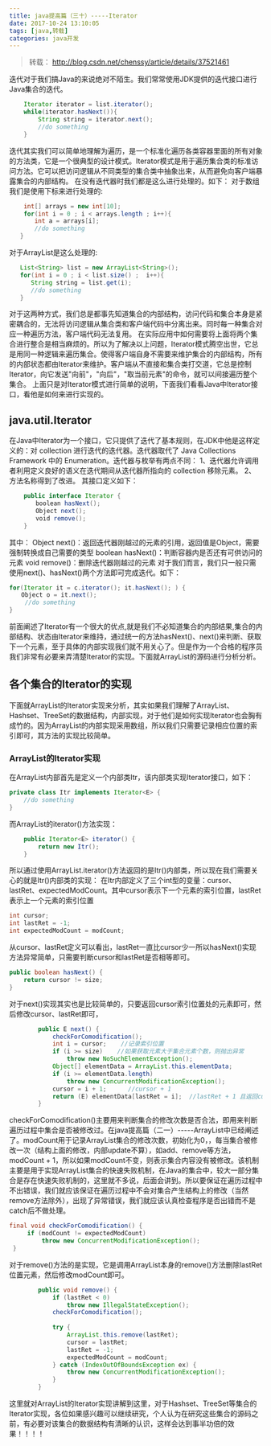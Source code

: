 ```yaml
---
title: java提高篇（三十）-----Iterator
date: 2017-10-24 13:10:05
tags: [java,转载]
categories: java开发
---
```

> 转载： http://blog.csdn.net/chenssy/article/details/37521461

迭代对于我们搞Java的来说绝对不陌生。我们常常使用JDK提供的迭代接口进行Java集合的迭代。
```java
    Iterator iterator = list.iterator();  
    while(iterator.hasNext()){  
        String string = iterator.next();  
        //do something  
    }  
```
迭代其实我们可以简单地理解为遍历，是一个标准化遍历各类容器里面的所有对象的方法类，它是一个很典型的设计模式。Iterator模式是用于遍历集合类的标准访问方法。它可以把访问逻辑从不同类型的集合类中抽象出来，从而避免向客户端暴露集合的内部结构。 在没有迭代器时我们都是这么进行处理的。如下：
对于数组我们是使用下标来进行处理的:
```java
    int[] arrays = new int[10];  
    for(int i = 0 ; i < arrays.length ; i++){  
       int a = arrays[i];  
       //do something  
   } 
```

对于ArrayList是这么处理的:
```java
   List<String> list = new ArrayList<String>();  
   for(int i = 0 ; i < list.size() ;  i++){  
      String string = list.get(i);  
      //do something  
   }  
```
<!-- more -->
对于这两种方式，我们总是都事先知道集合的内部结构，访问代码和集合本身是紧密耦合的，无法将访问逻辑从集合类和客户端代码中分离出来。同时每一种集合对应一种遍历方法，客户端代码无法复用。 在实际应用中如何需要将上面将两个集合进行整合是相当麻烦的。所以为了解决以上问题，Iterator模式腾空出世，它总是用同一种逻辑来遍历集合。使得客户端自身不需要来维护集合的内部结构，所有的内部状态都由Iterator来维护。客户端从不直接和集合类打交道，它总是控制Iterator，向它发送"向前"，"向后"，"取当前元素"的命令，就可以间接遍历整个集合。
上面只是对Iterator模式进行简单的说明，下面我们看看Java中Iterator接口，看他是如何来进行实现的。
## java.util.Iterator
在Java中Iterator为一个接口，它只提供了迭代了基本规则，在JDK中他是这样定义的：对 collection 进行迭代的迭代器。迭代器取代了 Java Collections Framework 中的 Enumeration。迭代器与枚举有两点不同：
1、迭代器允许调用者利用定义良好的语义在迭代期间从迭代器所指向的 collection 移除元素。
2、方法名称得到了改进。
其接口定义如下：
```java
    public interface Iterator {  
    　　boolean hasNext();  
    　　Object next();  
    　　void remove();  
    }  
```
其中：
Object next()：返回迭代器刚越过的元素的引用，返回值是Object，需要强制转换成自己需要的类型
boolean hasNext()：判断容器内是否还有可供访问的元素
void remove()：删除迭代器刚越过的元素
对于我们而言，我们只一般只需使用next()、hasNext()两个方法即可完成迭代。如下：
```java
for(Iterator it = c.iterator(); it.hasNext(); ) {  
　　Object o = it.next();  
　　 //do something  
}  
```
前面阐述了Iterator有一个很大的优点,就是我们不必知道集合的内部结果,集合的内部结构、状态由Iterator来维持，通过统一的方法hasNext()、next()来判断、获取下一个元素，至于具体的内部实现我们就不用关心了。但是作为一个合格的程序员我们非常有必要来弄清楚Iterator的实现。下面就ArrayList的源码进行分析分析。
## 各个集合的Iterator的实现
下面就ArrayList的Iterator实现来分析，其实如果我们理解了ArrayList、Hashset、TreeSet的数据结构，内部实现，对于他们是如何实现Iterator也会胸有成竹的。因为ArrayList的内部实现采用数组，所以我们只需要记录相应位置的索引即可，其方法的实现比较简单。
### ArrayList的Iterator实现
在ArrayList内部首先是定义一个内部类Itr，该内部类实现Iterator接口，如下：
```java
private class Itr implements Iterator<E> {  
    //do something  
}  
```

而ArrayList的iterator()方法实现：
```java
    public Iterator<E> iterator() {  
        return new Itr();  
    }  
```
所以通过使用ArrayList.iterator()方法返回的是Itr()内部类，所以现在我们需要关心的就是Itr()内部类的实现：
在Itr内部定义了三个int型的变量：cursor、lastRet、expectedModCount。其中cursor表示下一个元素的索引位置，lastRet表示上一个元素的索引位置
```java
int cursor;               
int lastRet = -1;       
int expectedModCount = modCount;  
```

从cursor、lastRet定义可以看出，lastRet一直比cursor少一所以hasNext()实现方法异常简单，只需要判断cursor和lastRet是否相等即可。
```java
public boolean hasNext() {  
    return cursor != size;  
} 
```

对于next()实现其实也是比较简单的，只要返回cursor索引位置处的元素即可，然后修改cursor、lastRet即可，
```java
        public E next() {  
            checkForComodification();  
            int i = cursor;    //记录索引位置  
            if (i >= size)    //如果获取元素大于集合元素个数，则抛出异常  
                throw new NoSuchElementException();  
            Object[] elementData = ArrayList.this.elementData;  
            if (i >= elementData.length)  
                throw new ConcurrentModificationException();  
            cursor = i + 1;      //cursor + 1  
            return (E) elementData[lastRet = i];  //lastRet + 1 且返回cursor处元素  
        }  
```
checkForComodification()主要用来判断集合的修改次数是否合法，即用来判断遍历过程中集合是否被修改过。在java提高篇（二一）-----ArrayList中已经阐述了。modCount用于记录ArrayList集合的修改次数，初始化为0，，每当集合被修改一次（结构上面的修改，内部update不算），如add、remove等方法，modCount + 1，所以如果modCount不变，则表示集合内容没有被修改。该机制主要是用于实现ArrayList集合的快速失败机制，在Java的集合中，较大一部分集合是存在快速失败机制的，这里就不多说，后面会讲到。所以要保证在遍历过程中不出错误，我们就应该保证在遍历过程中不会对集合产生结构上的修改（当然remove方法除外），出现了异常错误，我们就应该认真检查程序是否出错而不是catch后不做处理。
```java
final void checkForComodification() {  
     if (modCount != expectedModCount)  
         throw new ConcurrentModificationException();  
 }
 ```

对于remove()方法的是实现，它是调用ArrayList本身的remove()方法删除lastRet位置元素，然后修改modCount即可。
```java
        public void remove() {  
            if (lastRet < 0)  
                throw new IllegalStateException();  
            checkForComodification();  
  
            try {  
                ArrayList.this.remove(lastRet);  
                cursor = lastRet;  
                lastRet = -1;  
                expectedModCount = modCount;  
            } catch (IndexOutOfBoundsException ex) {  
                throw new ConcurrentModificationException();  
            }  
        }  
```
这里就对ArrayList的Iterator实现讲解到这里，对于Hashset、TreeSet等集合的Iterator实现，各位如果感兴趣可以继续研究，个人认为在研究这些集合的源码之前，有必要对该集合的数据结构有清晰的认识，这样会达到事半功倍的效果！！！！